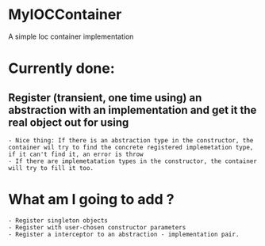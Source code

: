# MyIOCContainer
A simple Ioc container implementation 

# Currently done: 
  ## Register (transient, one time using) an abstraction with an implementation and get it the real object out for using 
    - Nice thing: If there is an abstraction type in the constructor, the container wil try to find the concrete registered implemetation type, if it can't find it, an error is throw
    - If there are implemetatation types in the constructor, the container will try to fill it too. 
# What am I going to add ? 
    - Register singleton objects 
    - Register with user-chosen constructor parameters
    - Register a interceptor to an abstraction - implementation pair.  
    
